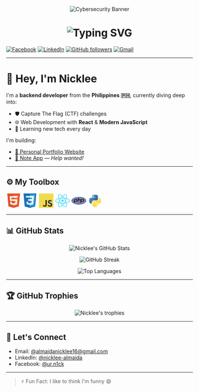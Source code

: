 <p align="center">
  <img src="https://media2.giphy.com/media/v1.Y2lkPTc5MGI3NjExcGJmcHo2dm51Mzg2YjloYWphdXNoendod3p4MHlyejZlMnQ5ZnNzMiZlcD12MV9pbnRlcm5hbF9naWZfYnlfaWQmY3Q9Zw/l0IyeheChYxx2byDu/giphy.gif" alt="Cybersecurity Banner" width="300"/>
</p>

<h1 align="center">
  <img src="https://readme-typing-svg.herokuapp.com?font=Fira+Code&weight=600&size=28&pause=1000&color=00FF00&center=true&vCenter=true&width=435&lines=%F0%9F%91%8B+Hi%2C+I'm+Nicklee+Almaida;Backend+Developer+%F0%9F%94%A5;Cybersecurity+Enthusiast+%F0%9F%9B%A1%EF%B8%8F;Welcome+to+my+profile+%F0%9F%91%BB" alt="Typing SVG" />
</h1>


[![Facebook](https://img.shields.io/badge/Facebook-1877F2?style=for-the-badge&logo=facebook&logoColor=white)](https://fb.com/ur.n1ck)
[![LinkedIn](https://img.shields.io/badge/LinkedIn-0077B5?style=for-the-badge&logo=linkedin&logoColor=white)](https://www.linkedin.com/in/nicklee-almaida-84763b339/)
[![GitHub followers](https://img.shields.io/github/followers/nicklee-almaida?logo=GitHub&style=for-the-badge)](https://github.com/nicklee-almaida)
[![Gmail](https://img.shields.io/badge/Email-almaidanicklee16@gmail.com-D14836?style=for-the-badge&logo=gmail&logoColor=white)](mailto:https://mail.google.com/mail/u/0/#inbox?compose=CllgCKHRtgNxFFdGdLLlxXJRdmFhFZjKcNbXBPnwPdsnMKlVlSBqzwfmXJQHFDqnSgwgKdhqlhg)


---

# 👋 Hey, I'm Nicklee

I'm a **backend developer** from the **Philippines 🇵🇭**, currently diving deep into:
- 🛡️ Capture The Flag (CTF) challenges
- 🌐 Web Development with **React** & **Modern JavaScript**
- 🧠 Learning new tech every day

I'm building:
- [🚧 Personal Portfolio Website](https://github.com/nicklee-almaida/nicklee-almaida)
- [📝 Note App](https://github.com/nicklee-almaida/note-app) — _Help wanted!_

---

## ⚙️ My Toolbox

<p align="left">
  <img src="https://raw.githubusercontent.com/devicons/devicon/master/icons/html5/html5-original.svg" alt="HTML5" width="40" height="40" />
  <img src="https://raw.githubusercontent.com/devicons/devicon/master/icons/css3/css3-original.svg" alt="CSS3" width="40" height="40" />
  <img src="https://raw.githubusercontent.com/devicons/devicon/master/icons/javascript/javascript-original.svg" alt="JavaScript" width="40" height="40" />
  <img src="https://raw.githubusercontent.com/devicons/devicon/master/icons/react/react-original.svg" alt="React" width="40" height="40" />
  <img src="https://raw.githubusercontent.com/devicons/devicon/master/icons/php/php-original.svg" alt="PHP" width="40" height="40" />
  <img src="https://raw.githubusercontent.com/devicons/devicon/master/icons/python/python-original.svg" alt="Python" width="40" height="40" />
</p>

---

## 📊 GitHub Stats

<p align="center">
  <img src="https://github-readme-stats.vercel.app/api?username=nicklee-almaida&show_icons=true&theme=radical&bg_color=0d1116&title_color=ff7b72&text_color=ffffff&icon_color=58a6ff" alt="Nicklee's GitHub Stats" />
</p>

<p align="center">
  <img src="https://github-readme-streak-stats.herokuapp.com/?user=nicklee-almaida&theme=radical&background=0d1116&currStreakLabel=ff7b72" alt="GitHub Streak" />
</p>

<p align="center">
  <img src="https://github-readme-stats.vercel.app/api/top-langs/?username=nicklee-almaida&layout=compact&theme=radical&bg_color=0d1116&title_color=ff7b72&text_color=ffffff" alt="Top Languages" />
</p>

---

## 🏆 GitHub Trophies

<p align="center">
  <img src="https://github-profile-trophy.vercel.app/?username=nicklee-almaida&theme=radical&row=1&column=6&no-frame=true&no-bg=true" alt="Nicklee's trophies" />
</p>

---

## 🤝 Let's Connect

- Email: [@almaidanicklee16@gmail.com](https://mail.google.com/mail/u/0/#inbox?compose=DmwnWrRrlQqlRqVKkrqldwWfxWBXHQmbWrlfMqgwBFbzzLXWDwKbgQxWNWdclDKRcdDLmHxqvjTL)
- LinkedIn: [@nicklee-almaida](https://www.linkedin.com/in/nicklee-almaida-84763b339/)
- Facebook: [@ur.n1ck](https://fb.com/ur.n1ck)

---

> ⚡ Fun Fact: I like to think I’m funny 😄

